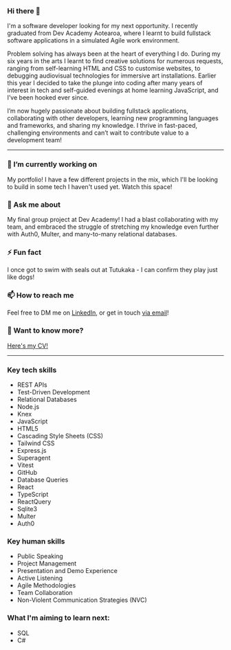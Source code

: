 ### Hi there 👋
I'm a software developer looking for my next opportunity. I recently graduated from Dev Academy Aotearoa, where I learnt to build fullstack software applications in a simulated Agile work environment. 

Problem solving has always been at the heart of everything I do. During my six years in the arts I learnt to find creative solutions for numerous requests, ranging from self-learning HTML and CSS to customise websites, to debugging audiovisual technologies for immersive art installations. Earlier this year I decided to take the plunge into coding after many years of interest in tech and self-guided evenings at home learning JavaScript, and I’ve been hooked ever since. 

I’m now hugely passionate about building fullstack applications, collaborating with other developers, learning new programming languages and frameworks, and sharing my knowledge. I thrive in fast-paced, challenging environments and can’t wait to contribute value to a development team!

------------

### 🔭 I’m currently working on
My portfolio! I have a few different projects in the mix, which I'll be looking to build in some tech I haven't used yet. Watch this space! 

### 💬 Ask me about
My final group project at Dev Academy! I had a blast collaborating with my team, and embraced the struggle of stretching my knowledge even further with Auth0, Multer, and many-to-many relational databases. 

### ⚡ Fun fact
I once got to swim with seals out at Tutukaka - I can confirm they play just like dogs! 


### 📫 How to reach me
Feel free to DM me on [LinkedIn](https://www.linkedin.com/in/hannah-burgoyne-1311b5160/), or get in touch [via email](mailto:hannah.burgoyne@gmail.com)! 

### 📜 Want to know more? 
[Here's my CV!](https://github.com/HannahBurgoyne/HannahBurgoyne/files/12787225/Hannah_Burgoyne_CV_2023.pdf)


-------------

### Key tech skills 
- REST APIs
- Test-Driven Development
- Relational Databases
- Node.js
- Knex
- JavaScript
- HTML5
- Cascading Style Sheets (CSS)
- Tailwind CSS
- Express.js
- Superagent
- Vitest
- GitHub
- Database Queries
- React
- TypeScript
- ReactQuery
- Sqlite3
- Multer
- Auth0

### Key human skills 
- Public Speaking
- Project Management
- Presentation and Demo Experience 
- Active Listening
- Agile Methodologies
- Team Collaboration
- Non-Violent Communication Strategies (NVC)

### What I'm aiming to learn next: 
- SQL
- C#


<!--
**HannahBurgoyne/HannahBurgoyne** is a ✨ _special_ ✨ repository because its `README.md` (this file) appears on your GitHub profile.

Here are some ideas to get you started:

- 🔭 I’m currently working on ...
- 🌱 I’m currently learning ...
- 👯 I’m looking to collaborate on ...
- 🤔 I’m looking for help with ...
- 💬 Ask me about ...
- 📫 How to reach me: ...
- 😄 Pronouns: ...
- ⚡ Fun fact: ...
-->
